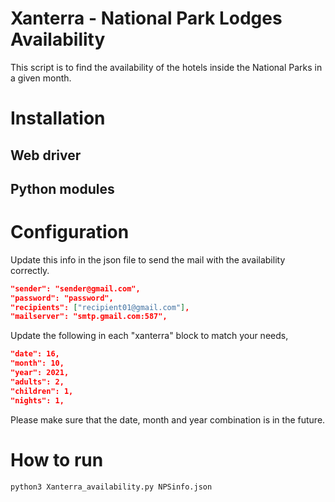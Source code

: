 # Xanterra - National Park Lodges Availability
This script is to find the availability of the hotels inside the National Parks in a given month.

# Installation
## Web driver
## Python modules

# Configuration
Update this info in the json file to send the mail with the availability correctly.
```json
"sender": "sender@gmail.com",
"password": "password",
"recipients": ["recipient01@gmail.com"],
"mailserver": "smtp.gmail.com:587",
```

Update the following in each "xanterra" block to match your needs,
```json
"date": 16,
"month": 10,
"year": 2021,
"adults": 2,
"children": 1,
"nights": 1,
```
Please make sure that the date, month and year combination is in the future.


# How to run
```bash
python3 Xanterra_availability.py NPSinfo.json
```
